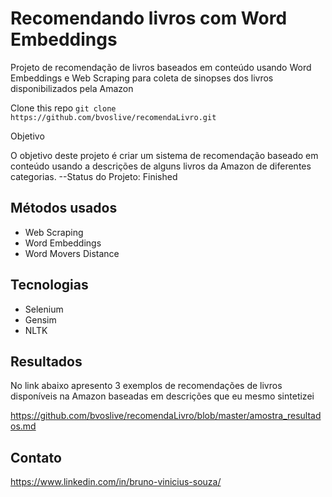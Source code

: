 
# Recomendando livros com Word Embeddings

Projeto de recomendação de livros baseados em conteúdo usando Word Embeddings e Web Scraping
para coleta de sinopses dos livros disponibilizados pela Amazon

Clone this repo `git clone https://github.com/bvoslive/recomendaLivro.git`

Objetivo

O objetivo deste projeto é criar um sistema de recomendação baseado em conteúdo usando a descrições de alguns livros da Amazon de diferentes categorias.
--Status do Projeto: Finished

## Métodos usados

* Web Scraping
* Word Embeddings
* Word Movers Distance

## Tecnologias

* Selenium
* Gensim
* NLTK

## Resultados

No link abaixo apresento 3 exemplos de recomendações de livros disponíveis na Amazon baseadas em descrições que eu mesmo sintetizei

https://github.com/bvoslive/recomendaLivro/blob/master/amostra_resultados.md

## Contato

https://www.linkedin.com/in/bruno-vinicius-souza/
